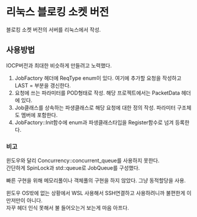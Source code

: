# 리눅스 블로킹 소켓 버전
블로킹 소켓 버전의 서버를 리눅스에서 작성.

## 사용방법
IOCP버전과 최대한 비슷하게 만들려고 노력했다. <br/>
1. JobFactory 헤더에 ReqType enum이 있다. 여기에 추가할 요청을 작성하고 LAST = 부분을 갱신한다.
2. 요청에 쓰는 파라미터를 POD형태로 작성. 해당 프로젝트에서는 PacketData 헤더에 있다.
3. Job클래스를 상속하는 파생클래스로 해당 요청에 대한 정의 작성. 파라미터 구조체도 멤버에 포함한다.
4. JobFactory::Init함수에 enum과 파생클래스타입을 Register함수로 넘겨 등록한다.

### 비고
윈도우와 달리 Concurrency::concurrent_queue를 사용하지 못한다. <br/>
간단하게 SpinLock과 std::queue로 JobQueue를 구성했다. <br/>

빠른 구현을 위해 메모리풀이나 객체풀의 구현을 하지 않았다. 그냥 동적할당을 사용. <br/>

윈도우 OS밖에 없는 상황에서 WSL 사용해서 SSH연결하고 사용하려니까 불편한게 이만저만이 아니다. <br/>
자꾸 헤더 인식 못해서 불 들어오는거 보는게 마음 아프다.
